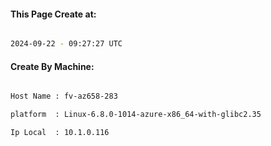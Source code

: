 
   
#### This Page Create at:

```bash

2024-09-22 - 09:27:27 UTC

```

#### Create By Machine:

```bash

Host Name : fv-az658-283

platform  : Linux-6.8.0-1014-azure-x86_64-with-glibc2.35

Ip Local  : 10.1.0.116

```

